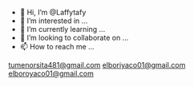 - 👋 Hi, I’m @Laffytafy
- 👀 I’m interested in ...
- 🌱 I’m currently learning ...
- 💞️ I’m looking to collaborate on ...
- 📫 How to reach me ...

<!---
Laffytafy/Laffytafy is a ✨ special ✨ repository because its `README.md` (this file) appears on your GitHub profile.
You can click the Preview link to take a look at your changes.
--->
tumenorsita481@gmail.com
elboriyaco01@gmail.com
elboroyaco01@gmail.com
